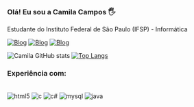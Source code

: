 ### Olá! Eu sou a Camila Campos 🖐️
Estudante do Instituto Federal de São Paulo (IFSP) - Informática

[![Blog](https://img.shields.io/badge/Gmail-D14836?style=for-the-badge&logo=gmail&logoColor=white)](https://mail.google.com/mail/u/0/?tab=rm&ogbl#inbox)
[![Blog](https://img.shields.io/badge/Discord-7289DA?style=for-the-badge&logo=discord&logoColor=white)](https://discord.com/)
[![Blog](https://img.shields.io/badge/LinkedIn-0077B5?style=for-the-badge&logo=linkedin&logoColor=white)](https://www.linkedin.com/in/camila-campos-9a52721b7?lipi=urn%3Ali%3Apage%3Ad_flagship3_profile_view_base%3BRk2e7gwATOeaJ8T7DHFKkw%3D%3D)

![Camila GitHub stats](https://github-readme-stats.vercel.app/api?username=CamilaCamposs&show_icons=true&theme=synthwave)
[![Top Langs](https://github-readme-stats.vercel.app/api/top-langs/?username=CamilaCamposs&layout=compact)](https://github.com/CamilaCamposs/github-readme-stats)

### Experiência com:
<div style="display: inline-block"><br/>
    <img align="center" alt="html5" src="https://img.shields.io/badge/HTML5-E34F26?style=for-the-badge&logo=html5&logoColor=white" />
    <img align="center" alt="c" src="https://img.shields.io/badge/C-00599C?style=for-the-badge&logo=c&logoColor=white" />
    <img align="center" alt="c#" src="https://img.shields.io/badge/C%23-239120?style=for-the-badge&logo=c-sharp&logoColor=white" />
    <img align="center" alt="mysql" src="https://img.shields.io/badge/MySQL-00000F?style=for-the-badge&logo=mysql&logoColor=white" />
    <img align="center" alt="java" src="https://img.shields.io/badge/Java-ED8B00?style=for-the-badge&logo=openjdk&logoColor=white" />
    
</div><br/>

